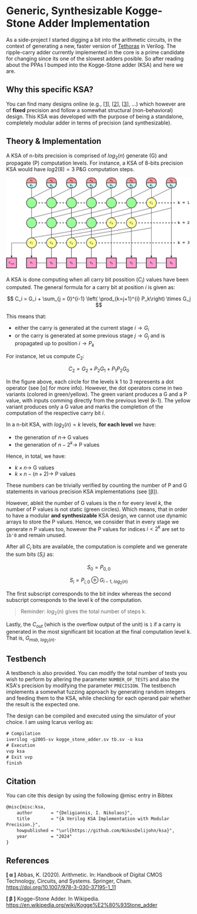 # Generic, Synthesizable Kogge-Stone Adder Implementation #

As a side-project I started digging a bit into the arithmetic circuits, in the context of generating a new, faster version of [Tethorax](https://github.com/NikosDelijohn/Tethorax) in Verilog. The ripple-carry adder currently implemented in the core is a prime candidate for changing since its one of the slowest adders posible. So after reading about the PPAs I bumped into the Kogge-Stone adder (KSA) and here we are.

## Why this specific KSA? ## 

You can find many designs online (e.g., [[1](https://github.com/jeremytregunna/ksa)], [[2](https://github.com/rohansharmaa/KoggeStoneAdder-Verilog)], [[3](https://github.com/gubbriaco/VHDL_scripts)], ...) which however are of **fixed** precision and follow a somewhat structural (non-behavioral) design. This KSA was developed with the purpose of being a standalone, completely modular adder in terms of precision (and synthesizable).

## Theory & Implementation

A KSA of n-bits precision is comprised of $log_2(n)$ generate (G) and propagate (P) computation levels. For instance, a KSA of 8-bits precision KSA would have $log2(8) = 3$ P&G computation steps.

![example](images/ksa_8bits_example.png)

A KSA is done computing when all carry bit possition ($C_i$) values have been computed. The general formula for a carry bit at position $i$ is given as:

$$
C_i = G_i + \sum_{j = 0}^{i-1} \left( \prod_{k=j+1}^{i} P_k\right) \times G_j
$$

This means that:
- either the carry is generated at the current stage $i \rightarrow G_i$
- or the carry is generated at some previous stage $j \rightarrow G_j$ and is propagated up to position $i \rightarrow P_k$

For instance, let us compute $C_2$:

$$
C_2 = G_2 + P_2G_1 + P_1P_2G_0
$$

In the figure above, each circle for the levels k 1 to 3 represents a dot operator (see [α] for more info). However, the dot operators come in two variants (colored in green/yellow). The green variant produces a G and a P value, with inputs comming directly from the previous level (k-1). The yellow variant produces only a G value and marks the completion of the computation of the respective carry bit $i$.

In a n-bit KSA, with $log_2(n) = k$ levels, **for each level** we have:

- the generation of $n \rightarrow$ G values
- the generation of $n - 2^{k} \rightarrow$ P values


Hence, in total, we have:

- $k \times n \rightarrow$ G values
- $k \times n - (n + 2) \rightarrow$ P values 

These numbers can be trivially verified by counting the number of P and G statements in various precision KSA implementations (see [β]). 

However, ableit the number of G values is the $n$ for every level $k$, the number of P values is not static (green circles). Which means, that in order to have a modular **and synthesizable** KSA design, we cannot use dynamic arrays to store the P values. Hence, we consider that in every stage we generate $n$ P values too, however the P values for indices $i < 2^k$ are set to `1b'0` and remain unused. 

After all $C_i$ bits are available, the computation is complete and we generate the sum bits ($S_i$) as:

$$
S_0 = P_{0,0} 
$$

$$
S_i = P_{i,0} \oplus G_{i-1, \ log_2(n)}
$$

The first subscript corresponds to the bit index whereas the second subscript corresponds to the level k of the computation. 
> Reminder: $log_2(n)$ gives the total number of steps k.

Lastly, the $C_{out}$ (which is the overflow output of the unit) is `1` if a carry is generated in the most significant bit location at the final computation level k. That is, $G_{msb,\ log_2(n)}$.


## Testbench

A testbench is also provided. You can modify the total number of tests you wish to perform by altering the parameter `NUMBER_OF_TESTS` and also the KSA's precision by modifying the parameter `PRECISION`. The testbench implements a somewhat fuzzing approach by generating random integers and feeding them to the KSA, while checking for each operand pair whether the result is the expected one.

The design can be compiled and executed using the simulator of your choice. I am using Icarus verilog as:
```
# Compilation
iverilog -g2005-sv kogge_stone_adder.sv tb.sv -o ksa
# Execution
vvp ksa
# Exit vvp
finish
```

## Citation
You can cite this design by using the following @misc entry in Bibtex

```
@misc{misc:ksa,
    author       = "{Deligiannis, I. Nikolaos}",
    title        = "{A Verilog KSA Implementation with Modular Precision.}",
    howpublished = "\url{https://github.com/NikosDelijohn/ksa}",
    year         = "2024"
}
```

## References

**[ α ]** Abbas, K. (2020). Arithmetic. In: Handbook of Digital CMOS Technology, Circuits, and Systems. Springer, Cham. https://doi.org/10.1007/978-3-030-37195-1_11

**[ β ]** Kogge–Stone Adder. In Wikipedia. https://en.wikipedia.org/wiki/Kogge%E2%80%93Stone_adder